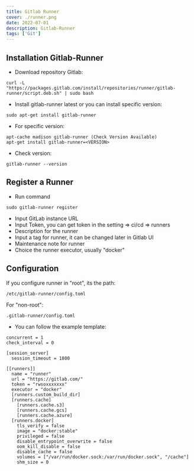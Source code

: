 ```yaml
---
title: Gitlab Runner
cover: ./runner.png
date: 2022-07-01
description: Gitlab-Runner
tags: ['Git']
---
```


## Installation Gitlab-Runner

- Download repository Gitlab:
```
curl -L "https://packages.gitlab.com/install/repositories/runner/gitlab-runner/script.deb.sh" | sudo bash
```
- Install gitlab-runner latest or you can install specific version:
```
sudo apt-get install gitlab-runner
```
- For specific version:
```
apt-cache madison gitlab-runner (Check Version Available)
apt-get install gitlab-runner=<VERSION>
```
- Check version:
```
gitlab-runner --version
```

## Register a Runner

- Run command
```
sudo gitlab-runner register
```
- Input GitLab instance URL
- Input Token, you can get token in the setting => ci/cd => runners
- Description for the runner
- Input a tag for runner, it can be changed later in Gitlab UI
- Maintenance note for runner
- Choice the runner executor, usually "docker"


## Configuration

If you configure runner in "root", its the path:
```
/etc/gitlab-runner/config.toml 
```
For "non-root":
```
.gitlab-runner/config.toml
```
- You can follow the example template:
```
concurrent = 1
check_interval = 0

[session_server]
  session_timeout = 1800
  
[[runners]]
  name = "runner"
  url = "https://gitlab.com/"
  token = "rwsoxxxxxxx"
  executor = "docker"
  [runners.custom_build_dir]
  [runners.cache]
    [runners.cache.s3]
    [runners.cache.gcs]
    [runners.cache.azure]
  [runners.docker]
    tls_verify = false
    image = "docker:stable"
    privileged = false
    disable_entrypoint_overwrite = false
    oom_kill_disable = false
    disable_cache = false
    volumes = ["/var/run/docker.sock:/var/run/docker.sock", "/cache"]
    shm_size = 0
```
